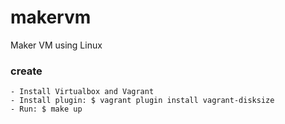 # makervm
Maker VM using Linux

### create

```
- Install Virtualbox and Vagrant
- Install plugin: $ vagrant plugin install vagrant-disksize
- Run: $ make up
```
